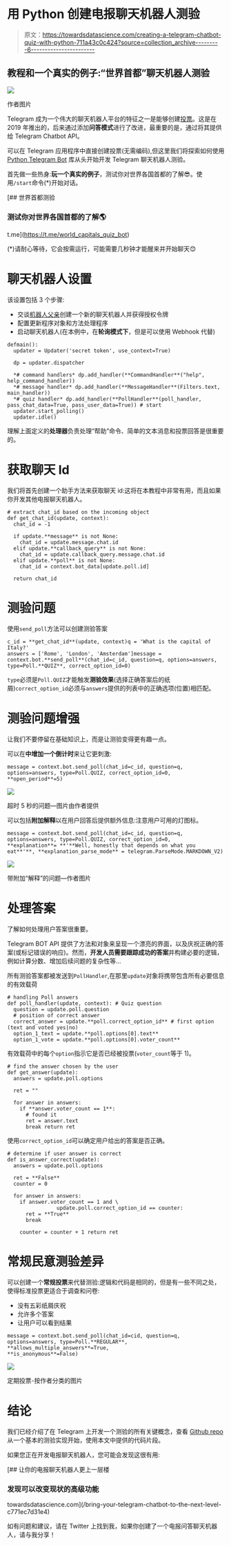 # 用 Python 创建电报聊天机器人测验

> 原文：<https://towardsdatascience.com/creating-a-telegram-chatbot-quiz-with-python-711a43c0c424?source=collection_archive---------6----------------------->

## 教程和一个真实的例子:“世界首都”聊天机器人测验

![](img/fd112316f8c5287341625fc269847ccb.png)

作者图片

Telegram 成为一个伟大的聊天机器人平台的特征之一是能够创建[投票](https://telegram.org/blog/polls-2-0-vmq)。这是在 2019 年推出的，后来通过添加**问答模式**进行了改进，最重要的是，通过将其提供给 Telegram Chatbot API。

可以在 Telegram 应用程序中直接创建投票(无需编码),但这里我们将探索如何使用 [Python Telegram Bot](https://python-telegram-bot.readthedocs.io/) 库从头开始开发 Telegram 聊天机器人测验。

首先做一些热身:**玩一个真实的例子**，测试你对世界各国首都的了解😎。使用`/start`命令(*)开始对话。

[](https://t.me/world_capitals_quiz_bot) [## 世界首都测验

### 测试你对世界各国首都的了解🌎

t.me](https://t.me/world_capitals_quiz_bot) 

(*)请耐心等待，它会按需运行，可能需要几秒钟才能醒来并开始聊天😊

# 聊天机器人设置

该设置包括 3 个步骤:

*   交谈[机器人父亲](https://t.me/botfather)创建一个新的聊天机器人并获得授权令牌
*   配置更新程序对象和方法处理程序
*   启动聊天机器人(在本例中，在**轮询模式下**，但是可以使用 Webhook 代替)

```
defmain():
  updater = Updater('secret token', use_context=True)

  dp = updater.dispatcher

  *# command handlers* dp.add_handler(**CommandHandler**("help", help_command_handler))
  *# message handler* dp.add_handler(**MessageHandler**(Filters.text, main_handler))
  *# quiz handler* dp.add_handler(**PollHandler**(poll_handler, pass_chat_data=True, pass_user_data=True)) # start
  updater.start_polling()
  updater.idle()
```

理解上面定义的**处理器**负责处理“帮助”命令、简单的文本消息和投票回答是很重要的。

# 获取聊天 Id

我们将首先创建一个助手方法来获取聊天 id:这将在本教程中非常有用，而且如果你开发其他电报聊天机器人。

```
# extract chat_id based on the incoming object
def get_chat_id(update, context):
  chat_id = -1

  if update.**message** is not None:
    chat_id = update.message.chat.id
  elif update.**callback_query** is not None:
    chat_id = update.callback_query.message.chat.id
  elif update.**poll** is not None:
    chat_id = context.bot_data[update.poll.id]

  return chat_id
```

# 测验问题

使用`send_poll`方法可以创建测验答案

```
c_id = **get_chat_id**(update, context)q = 'What is the capital of Italy?'
answers = ['Rome', 'London', 'Amsterdam']message = context.bot.**send_poll**(chat_id=c_id, question=q, options=answers, type=Poll.**QUIZ**, correct_option_id=0)
```

`type`必须是`Poll.QUIZ`才能触发**测验效果**(选择正确答案后的纸屑)`correct_option_id`必须与`answers`提供的列表中的正确选项(位置)相匹配。

# 测验问题增强

让我们不要停留在基础知识上，而是让测验变得更有趣一点。

可以在**中增加一个倒计时**来让它更刺激:

```
message = context.bot.send_poll(chat_id=c_id, question=q, options=answers, type=Poll.QUIZ, correct_option_id=0, **open_period**=5)
```

![](img/ec6201359adec2e65c0816728b512739.png)

超时 5 秒的问题—图片由作者提供

可以包括**附加解释**以在用户回答后提供额外信息:注意用户可用的灯图标。

```
message = context.bot.send_poll(chat_id=c_id, question=q, options=answers, type=Poll.QUIZ, correct_option_id=0, 
**explanation**= **'**Well, honestly that depends on what you eat**'**, **explanation_parse_mode** = telegram.ParseMode.MARKDOWN_V2)
```

![](img/f0d0a7f48a69ccb6322a66a88651f2cf.png)

带附加“解释”的问题—作者图片

# 处理答案

了解如何处理用户答案很重要。

Telegram BOT API 提供了方法和对象来呈现一个漂亮的界面，以及庆祝正确的答案(或标记错误的响应)。然而，**开发人员需要跟踪成功的答案**并构建必要的逻辑，例如计算分数、增加后续问题的复杂性等...

所有测验答案都被发送到`PollHandler`,在那里`update`对象将携带包含所有必要信息的有效载荷

```
# handling Poll answers
def poll_handler(update, context): # Quiz question
  question = update.poll.question
  # position of correct answer
  correct_answer = update.**poll.correct_option_id** # first option (text and voted yes|no)
  option_1_text = update.**poll.options[0].text**
  option_1_vote = update.**poll.options[0].voter_count**
```

有效载荷中的每个`option`指示它是否已经被投票(`voter_count`等于 1)。

```
# find the answer chosen by the user
def get_answer(update):
  answers = update.poll.options

  ret = ""

  for answer in answers:
    if **answer.voter_count == 1**:
      # found it
      ret = answer.text
      break return ret
```

使用`correct_option_id`可以确定用户给出的答案是否正确。

```
# determine if user answer is correct
def is_answer_correct(update):
  answers = update.poll.options

  ret = **False**
  counter = 0

  for answer in answers:
    if answer.voter_count == 1 and \
                update.poll.correct_option_id == counter:
      ret = **True**
      break

    counter = counter + 1 return ret
```

# 常规民意测验差异

可以创建一个**常规投票**来代替测验:逻辑和代码是相同的，但是有一些不同之处，使得标准投票更适合于调查和问卷:

*   没有五彩纸屑庆祝
*   允许多个答案
*   让用户可以看到结果

```
message = context.bot.send_poll(chat_id=cid, question=q, options=answers, type=Poll.**REGULAR**, **allows_multiple_answers**=True,
**is_anonymous**=False)
```

![](img/cb53c800b448636880db0356c20f84e5.png)

定期投票-按作者分类的图片

# 结论

我们已经介绍了在 Telegram 上开发一个测验的所有关键概念，查看 [Github repo](https://github.com/gcatanese/SampleTelegramQuiz) 从一个基本的测验实现开始，使用本文中提供的代码片段。

如果您正在开发电报聊天机器人，您可能会发现这很有用:

[](/bring-your-telegram-chatbot-to-the-next-level-c771ec7d31e4) [## 让你的电报聊天机器人更上一层楼

### 发现可以改变现状的高级功能

towardsdatascience.com](/bring-your-telegram-chatbot-to-the-next-level-c771ec7d31e4) 

如有问题和建议，请在 Twitter 上找到我，如果你创建了一个电报问答聊天机器人，请与我分享！